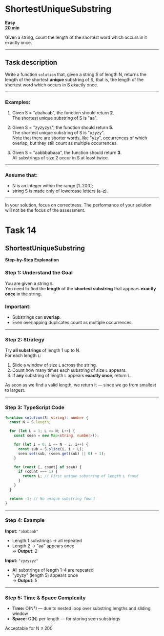 # ShortestUniqueSubstring

**Easy**  
**20 min**

Given a string, count the length of the shortest word which occurs in it exactly once.

---

## Task description

Write a function `solution` that, given a string S of length N, returns the length of the shortest **unique** substring of S, that is, the length of the shortest word which occurs in S exactly once.

---

### Examples:

1. Given S = "ababaab", the function should return **2**.  
   The shortest unique substring of S is "aa".

2. Given S = "zyzyzyz", the function should return **5**.  
   The shortest unique substring of S is "yzyzy".  
   Note that there are shorter words, like "yzy", occurrences of which overlap, but they still count as multiple occurrences.

3. Given S = "aabbbabaaa", the function should return **3**.  
   All substrings of size 2 occur in S at least twice.

---

### Assume that:

- N is an integer within the range [1..200];
- string S is made only of lowercase letters (a–z).

---

In your solution, focus on correctness. The performance of your solution will not be the focus of the assessment.


# Task 14

## ShortestUniqueSubstring

**Step-by-Step Explanation**

### Step 1: Understand the Goal

You are given a string `S`.  
You need to find the **length** of the **shortest substring** that appears **exactly once** in the string.

### Important:
- Substrings can **overlap**.
- Even overlapping duplicates count as multiple occurrences.

---

### Step 2: Strategy

Try **all substrings** of length 1 up to N.  
For each length `L`:
1. Slide a window of size `L` across the string.
2. Count how many times each substring of size `L` appears.
3. If **any** substring of length `L` appears **exactly once**, return `L`.

As soon as we find a valid length, we return it — since we go from smallest to largest.

---

### Step 3: TypeScript Code

```ts
function solution(S: string): number {
  const N = S.length;

  for (let L = 1; L <= N; L++) {
    const seen = new Map<string, number>();

    for (let i = 0; i <= N - L; i++) {
      const sub = S.slice(i, i + L);
      seen.set(sub, (seen.get(sub) || 0) + 1);
    }

    for (const [, count] of seen) {
      if (count === 1) {
        return L; // First unique substring of length L found
      }
    }
  }

  return -1; // No unique substring found
}
```

---

### Step 4: Example

**Input:** `"ababaab"`  
- Length 1 substrings → all repeated  
- Length 2 → "aa" appears once  
→ **Output:** 2

**Input:** `"zyzyzyz"`  
- All substrings of length 1–4 are repeated  
- "yzyzy" (length 5) appears once  
→ **Output:** 5

---

### Step 5: Time & Space Complexity

- **Time:** O(N²) — due to nested loop over substring lengths and sliding window
- **Space:** O(N) per length — for storing seen substrings

Acceptable for N ≤ 200
